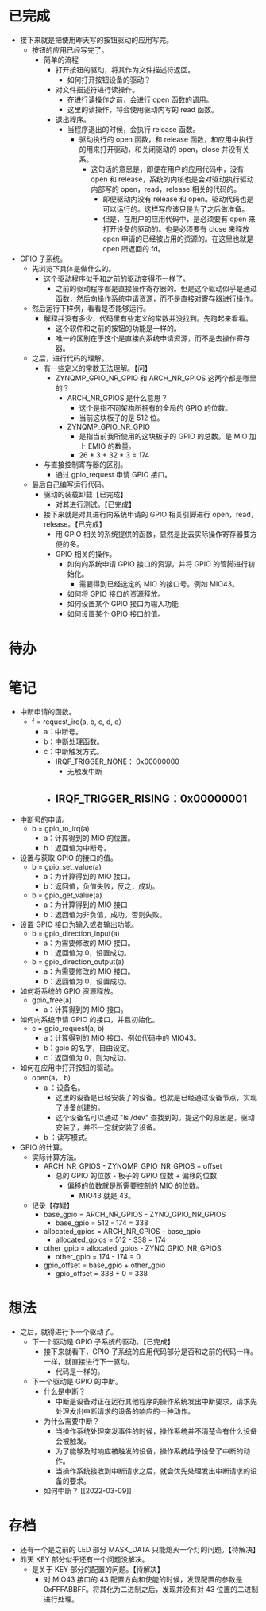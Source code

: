 # 已完成
- 接下来就是把使用昨天写的按钮驱动的应用写完。
	- 按钮的应用已经写完了。
		- 简单的流程
			- 打开按钮的驱动，将其作为文件描述符返回。
				- 如何打开按钮设备的驱动？
			- 对文件描述符进行读操作。
				- 在进行读操作之前，会进行 open 函数的调用。
				- 这里的读操作，将会使用驱动内写的 read 函数。
			- 退出程序。
				- 当程序退出的时候，会执行 release 函数。
					- 驱动执行的 open 函数，和 release 函数，和应用中执行的用来打开驱动，和关闭驱动的 open，close 并没有关系。
						- 这句话的意思是，即便在用户的应用代码中，没有 open 和 release，系统的内核也是会对驱动执行驱动内部写的 open，read，release 相关的代码的。
							- 即便驱动内没有 release 和 open。驱动代码也是可以运行的。这样写应该只是为了之后做准备。
							- 但是，在用户的应用代码中，是必须要有 open 来打开设备的驱动的。也是必须要有 close 来释放 open 申请的已经被占用的资源的。在这里也就是 open 所返回的 fd。
- GPIO 子系统。
	- 先浏览下具体是做什么的。
		- 这个驱动程序似乎和之前的驱动变得不一样了。
			- 之前的驱动程序都是直接操作寄存器的。但是这个驱动似乎是通过函数，然后向操作系统申请资源，而不是直接对寄存器进行操作。
	- 然后运行下样例，看看是否能够运行。
		- 解释并没有多少，代码里有些定义的常数并没找到。先跑起来看看。
			- 这个软件和之前的按钮的功能是一样的。
			- 唯一的区别在于这个是直接向系统申请资源，而不是去操作寄存器。
	- 之后，进行代码的理解。
		- 有一些定义的常数无法理解。【问】
			- ZYNQMP_GPIO_NR_GPIO 和 ARCH_NR_GPIOS 这两个都是哪里的？
				- ARCH_NR_GPIOS 是什么意思？
					- 这个是指不同架构所拥有的全局的 GPIO 的位数。
					- 当前这块板子的是 512 位。
				- ZYNQMP_GPIO_NR_GPIO 
					- 是指当前我所使用的这块板子的 GPIO 的总数。是 MIO 加上 EMIO 的数量。
					- 26 * 3 + 32 * 3 = 174
		- 与直接控制寄存器的区别。
			- 通过 gpio_request 申请 GPIO 接口。
	- 最后自己编写运行代码。
		- 驱动的装载卸载【已完成】
			- 对其进行测试。【已完成】
		- 接下来就是对其进行向系统申请的 GPIO 相关引脚进行 open，read，release。【已完成】
			- 用 GPIO 相关的系统提供的函数，显然是比去实际操作寄存器要方便的多。
			- GPIO 相关的操作。
				- 如何向系统申请 GPIO 接口的资源，并将 GPIO 的管脚进行初始化。
					- 需要得到已经选定的 MIO 的接口号。例如 MIO43。
				- 如何将 GPIO 接口的资源释放。
				- 如何设置某个 GPIO 接口为输入功能
				- 如何设置某个 GPIO 接口的值。

# 待办
# 笔记
- 中断申请的函数。
	- f = request_irq(a, b, c, d, e）
		- a：中断号。
		- b：中断处理函数。
		- c：中断触发方式。
			- IRQF_TRIGGER_NONE： 0x00000000
				- 无触发中断
			- IRQF_TRIGGER_RISING：0x00000001
				- 
- 中断号的申请。
	- b = gpio_to_irq(a)
		- a：计算得到的 MIO 的位置。
		- b：返回值为中断号。
- 设置与获取 GPIO 的接口的值。
	- b = gpio_set_value(a)
		- a：为计算得到的 MIO 接口。
		- b：返回值，负值失败，反之，成功。
	- b = gpio_get_value(a)
		- a：为计算得到的 MIO 接口
		- b：返回值为非负值，成功。否则失败。
- 设置 GPIO 接口为输入或者输出功能。
	- b = gpio_direction_input(a)
		- a：为需要修改的 MIO 接口。
		- b：返回值为 0，设置成功。
	- b = gpio_direction_output(a)
		- a：为需要修改的 MIO 接口。
		- b：返回值为 0，设置成功。
- 如何将系统的 GPIO 资源释放。
	- gpio_free(a)
		- a：计算得到的 MIO 接口。
- 如何向系统申请 GPIO 的接口，并且初始化。
	- c = gpio_request(a, b)
		- a：计算得到的 MIO 接口。例如代码中的 MIO43。
		- b：gpio 的名字，自由设定。
		- c：返回值为 0，则为成功。
- 如何在应用中打开按钮的驱动。
	- open(a， b)
		- a ：设备名。
			- 这里的设备是已经安装了的设备。也就是已经通过设备节点，实现了设备创建的。
			- 这个设备名可以通过 "ls /dev" 查找到的。提这个的原因是，驱动安装了，并不一定就安装了设备。
		- b ：读写模式。
- GPIO 的计算。
	- 实际计算方法。
		- ARCH_NR_GPIOS - ZYNQMP_GPIO_NR_GPIOS + offset
			- 总的 GPIO 的位数 - 板子的 GPIO 位数 + 偏移的位数
				- 偏移的位数就是所需要控制的 MIO 的位数。
					- MIO43 就是 43。
	- 记录【存疑】
		- base_gpio = ARCH_NR_GPIOS - ZYNQ_GPIO_NR_GPIOS
			- base_gpio = 512 - 174 = 338
		- allocated_gpios = ARCH_NR_GPIOS - base_gpio
			- allocated_gpios = 512 - 338 = 174
		- other_gpio = allocated_gpios - ZYNQ_GPIO_NR_GPIOS
			- other_gpio = 174 - 174 = 0
		- gpio_offset = base_gpio + other_gpio
			- gpio_offset = 338 + 0 = 338
# 想法

- 之后，就得进行下一个驱动了。
	- 下一个驱动是 GPIO 子系统的驱动。【已完成】
		- 接下来就看下，GPIO 子系统的应用代码部分是否和之前的代码一样。一样，就直接进行下一驱动。
			- 代码是一样的。
	- 下一个驱动是 GPIO 的中断。
		- 什么是中断？
			- 中断是设备对正在运行其他程序的操作系统发出中断要求，请求先处理发出中断请求的设备的响应的一种动作。
		- 为什么需要中断？
			- 当操作系统处理突发事件的时候，操作系统并不清楚会有什么设备会被触发。
			- 为了能够及时响应被触发的设备，操作系统给予设备了中断的动作。
			- 当操作系统接收到中断请求之后，就会优先处理发出中断请求的设备的要求。
		- 如何中断？ [[2022-03-09]]

# 存档
- 还有一个是之前的 LED 部分 MASK_DATA 只能熄灭一个灯的问题。【待解决】
- 昨天 KEY 部分似乎还有一个问题没解决。
	- 是关于 KEY 部分的配置的问题。【待解决】
		- 对 MIO43 接口的 43 配置方向和使能的时候，发现配置的参数是 0xFFFABBFF。将其化为二进制之后，发现并没有对 43 位置的二进制进行处理。